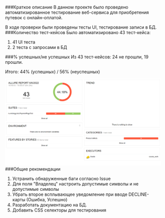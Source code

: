 ###Краткое описание
В данном проекте было проведено автоматизированное тестирование веб-сервиса для приобретения путевок с онлайн-оплатой.

В ходе проверки были проведены тесты UI, тестирование записи в БД.
###Количество тест-кейсов
Было автоматизировано 43 тест-кейса:

1. 41 UI теста
2. 2 теста с запросами в БД

###% успешных/не успешных
Из 43 тест-кейсов: 24 не прошли, 19 прошли.

Итого: 44% (успешных) / 56% (неуспешных)

![](Report.png)
###Общие рекомендации
1. Устранить обнаруженные баги согласно Issue
2. Для поля "Владелец" настроить допустимые символы и не допустимые символы 
3. Убрать второе всплывающее уведомление при вводе DECLINE-карты (Ошибка, Успешно)
4. Разработать документацию на БД.
5. Добавить CSS селекторы для тестирования

